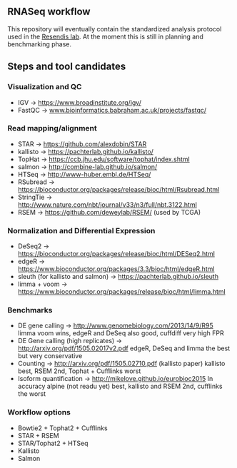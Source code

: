 ## RNASeq workflow

This repository will eventually contain the standardized analysis protocol used in the [Resendis lab](http://resendislab.inmegen.gob.mx). At the moment this is still in planning and benchmarking phase.

## Steps and tool candidates

### Visualization and QC

- IGV -> https://www.broadinstitute.org/igv/
- FastQC -> www.bioinformatics.babraham.ac.uk/projects/fastqc/

### Read mapping/alignment

- STAR -> https://github.com/alexdobin/STAR
- kallisto -> https://pachterlab.github.io/kallisto/
- TopHat -> https://ccb.jhu.edu/software/tophat/index.shtml
- salmon -> http://combine-lab.github.io/salmon/
- HTSeq -> http://www-huber.embl.de/HTSeq/
- RSubread -> https://bioconductor.org/packages/release/bioc/html/Rsubread.html
- StringTie -> http://www.nature.com/nbt/journal/v33/n3/full/nbt.3122.html
- RSEM -> https://github.com/deweylab/RSEM/ (used by TCGA)

### Normalization and Differential Expression

- DeSeq2 -> https://bioconductor.org/packages/release/bioc/html/DESeq2.html
- edgeR -> https://www.bioconductor.org/packages/3.3/bioc/html/edgeR.html
- sleuth (for kallisto and salmon) -> https://pachterlab.github.io/sleuth
- limma + voom -> https://www.bioconductor.org/packages/release/bioc/html/limma.html

### Benchmarks

- DE gene calling -> http://www.genomebiology.com/2013/14/9/R95
  limma voom wins, edgeR and DeSeq also good, cuffdiff very high FPR
- DE Gene calling (high replicates) -> http://arxiv.org/pdf/1505.02017v2.pdf
  edgeR, DeSeq and limma the best but very conservative
- Counting -> http://arxiv.org/pdf/1505.02710.pdf (kallisto paper)
  kallisto best, RSEM 2nd, Tophat + Cufflinks worst
- Isoform quantification -> http://mikelove.github.io/eurobioc2015
  In accuracy alpine (not readu yet) best, kallisto and RSEM 2nd, cufflinks the worst

### Workflow options

- Bowtie2 + Tophat2 + Cufflinks
- STAR + RSEM
- STAR/Tophat2 + HTSeq
- Kallisto
- Salmon

